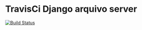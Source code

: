 # TravisCi Django arquivo server 
 
[![Build Status](https://travis-ci.com/francisco1code/TravisCi_Django-arquivo-server.svg?branch=master)](https://travis-ci.com/francisco1code/TravisCi_Django-arquivo-server)